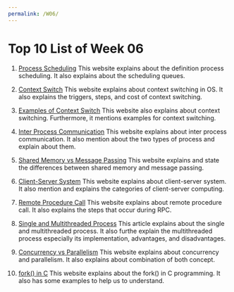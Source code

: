 ```yaml
---
permalink: /W06/
---
```


# Top 10 List of Week 06

1. [Process Scheduling](https://www.tutorialspoint.com/operating_system/os_process_scheduling.htm)
This website explains about the definition process scheduling. It also explains about the scheduling queues.

2. [Context Switch](https://www.tutorialspoint.com/what-is-context-switching-in-operating-system)
This website explains about context switching in OS. It also explains the triggers, steps, and cost of context switching.

3. [Examples of Context Switch](https://www.javatpoint.com/what-is-the-context-switching-in-the-operating-system)
This website also explains about context switching. Furthermore, it mentions examples for context switching.

4. [Inter Process Communication](https://www.geeksforgeeks.org/inter-process-communication-ipc/)
This website explains about inter process communication. It also mention about the two types of process and explain about them.

5. [Shared Memory vs Message Passing](https://www.geeksforgeeks.org/difference-between-shared-memory-model-and-message-passing-model-in-ipc/)
This website explains and state the differences between shared memory and message passing.

6. [Client-Server System](https://www.omnisci.com/technical-glossary/client-server)
This website explains about client-server system. It also mention and explains the categories of client-server computing.

7. [Remote Procedure Call](https://www.geeksforgeeks.org/remote-procedure-call-rpc-in-operating-system/)
This website explains about remote procedure call. It also explains the steps that occur during RPC.

8. [Single and Multithreaded Process](https://www.tutorialspoint.com/single-threaded-and-multi-threaded-processes)
This article explains about the single and multithreaded process. It also furthe explain the multithreaded process especially its implementation, advantages, and disadvantages.

9. [Concurrency vs Parallelism](http://tutorials.jenkov.com/java-concurrency/concurrency-vs-parallelism.html)
This website explains about concurrency and parallelism. It also explains about combination of both concept.

10. [fork() in C](https://www.geeksforgeeks.org/fork-system-call/)
This website explains about the fork() in C programming. It also has some examples to help us to understand.

